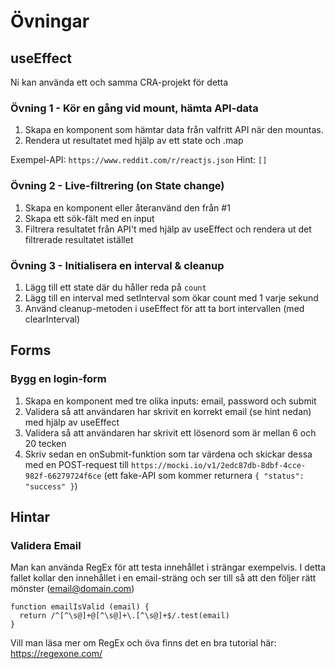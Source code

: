# Övningar

## useEffect
Ni kan använda ett och samma CRA-projekt för detta

### Övning 1 - Kör en gång vid mount, hämta API-data
1. Skapa en komponent som hämtar data från valfritt API när den mountas.
2. Rendera ut resultatet med hjälp av ett state och .map

Exempel-API: `https://www.reddit.com/r/reactjs.json`
Hint: `[]`

### Övning 2 - Live-filtrering (on State change)
1. Skapa en komponent eller återanvänd den från #1
2. Skapa ett sök-fält med en input
3. Filtrera resultatet från API't med hjälp av useEffect och rendera ut det filtrerade resultatet istället

### Övning 3 - Initialisera en interval & cleanup
1. Lägg till ett state där du håller reda på `count`
2. Lägg till en interval med setInterval som ökar count med 1 varje sekund
3. Använd cleanup-metoden i useEffect för att ta bort intervallen (med clearInterval)

## Forms

### Bygg en login-form
1. Skapa en komponent med tre olika inputs: email, password och submit
2. Validera så att användaren har skrivit en korrekt email (se hint nedan) med hjälp av useEffect
3. Validera så att användaren har skrivit ett lösenord som är mellan 6 och 20 tecken
4. Skriv sedan en onSubmit-funktion som tar värdena och skickar dessa med en POST-request till `https://mocki.io/v1/2edc87db-8dbf-4cce-982f-66279724f6ce` (ett fake-API som kommer returnera `{ "status": "success" }`)


## Hintar

### Validera Email
Man kan använda RegEx för att testa innehållet i strängar exempelvis.
I detta fallet kollar den innehållet i en email-sträng och ser till så att den följer rätt mönster (email@domain.com)
```
function emailIsValid (email) {
  return /^[^\s@]+@[^\s@]+\.[^\s@]+$/.test(email)
}
```
Vill man läsa mer om RegEx och öva finns det en bra tutorial här:
https://regexone.com/
